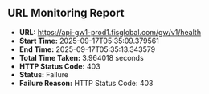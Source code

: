 ## URL Monitoring Report

- **URL:** https://api-gw1-prod1.fisglobal.com/gw/v1/health
- **Start Time:** 2025-09-17T05:35:09.379561
- **End Time:** 2025-09-17T05:35:13.343579
- **Total Time Taken:** 3.964018 seconds
- **HTTP Status Code:** 403
- **Status:** Failure
- **Failure Reason:** HTTP Status Code: 403
